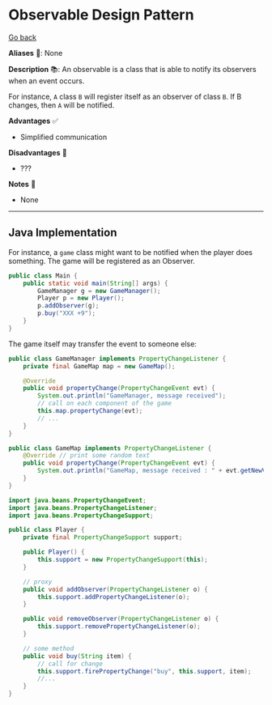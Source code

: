 # Observable Design Pattern

[Go back](../index.md#behavioral-)

<div class="row row-cols-lg-2"><div>

**Aliases** 📌: None

**Description** 📚: An observable is a class that is able to notify its observers when an event occurs.

For instance, `A` class `B` will register itself as an observer of class `B`. If B changes, then `A` will be notified.

</div><div>

**Advantages** ✅

* Simplified communication

**Disadvantages** 🚫

* ???

**Notes** 📝

* None
</div></div>

<hr class="sep-both">

## Java Implementation

<div class="row row-cols-lg-2"><div>

For instance, a `game` class might want to be notified when the player does something. The game will be registered as an Observer. 

```java
public class Main {
    public static void main(String[] args) {
        GameManager g = new GameManager();
        Player p = new Player();
        p.addObserver(g);
        p.buy("XXX +9");
    }
}
```

The game itself may transfer the event to someone else:

```java
public class GameManager implements PropertyChangeListener {
    private final GameMap map = new GameMap();

    @Override
    public void propertyChange(PropertyChangeEvent evt) {
        System.out.println("GameManager, message received");
        // call on each component of the game
        this.map.propertyChange(evt);
        // ...
    }
}
```

```java
public class GameMap implements PropertyChangeListener {
    @Override // print some random text
    public void propertyChange(PropertyChangeEvent evt) {
        System.out.println("GameMap, message received : " + evt.getNewValue());
    }
}
```
</div><div>

```java
import java.beans.PropertyChangeEvent;
import java.beans.PropertyChangeListener;
import java.beans.PropertyChangeSupport;

public class Player {
    private final PropertyChangeSupport support;

    public Player() {
        this.support = new PropertyChangeSupport(this);
    }

    // proxy
    public void addObserver(PropertyChangeListener o) {
        this.support.addPropertyChangeListener(o);
    }

    public void removeObserver(PropertyChangeListener o) {
        this.support.removePropertyChangeListener(o);
    }

    // some method
    public void buy(String item) {
        // call for change
        this.support.firePropertyChange("buy", this.support, item);
        //...
    }
}
```
</div></div>